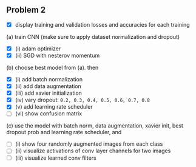## Problem 2

- [x] display training and validation losses and accuracies for each training

(a) train CNN (make sure to apply dataset normalization and dropout)
- [x] (i) adam optimizer
- [x] (ii) SGD with nesterov momentum

(b) choose best model from (a).
then
- [x] (i) add batch normalization
- [x] (ii) add data augmentation
- [x] (iii) add xavier initialization
- [x] (iv) vary dropout: ```0.2, 0.3, 0.4, 0.5, 0.6, 0.7, 0.8```
- [x] (v) add learning rate scheduler
- [ ] (vi) show confusion matrix

(c) use the model with batch norm, data augmentation, xavier init, best dropout prob and learning rate scheduler, and

- [ ] (i) show four randomly augmented images from each class
- [ ] (ii) visualize activations of conv layer channels for two images
- [ ] (iii) visualize learned conv filters
